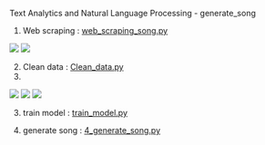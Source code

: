 Text Analytics and Natural Language Processing - generate_song



1. Web scraping : [web_scraping_song.py](./1_web_scraping_song.py/)  

[![](https://img.shields.io/badge/-bs4-blue)](#) [![](https://img.shields.io/badge/-requests-blue)](#) 

2. Clean data : [Clean_data.py](./2_Clean_data.py/)
3. 
[![](https://img.shields.io/badge/-pythainlp-blue)](#) [![](https://img.shields.io/badge/-sent--tokenize-blue)](#)  [![](https://img.shields.io/badge/-word--tokenize-blue)](#)

3. train model : [train_model.py](./3_train_model.py/)

4. generate song : [4_generate_song.py](./4_generate_song.py/)





